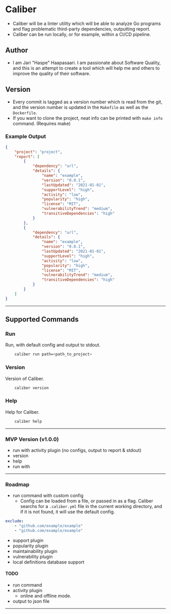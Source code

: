 # Caliber

- Caliber will be a linter utility which will be able to analyze Go programs and flag problematic third-party dependencies, outputting report. 
- Caliber can be run locally, or for example, within a CI/CD pipeline.

## Author

- I am Jari "Haspe" Haapasaari. I am passionate about Software Quality, and this is an attempt to create a tool which will help me and others to improve the quality of their software. 

## Version

- Every commit is tagged as a version number which is read from the git, and the version number is updated in the `Makefile` as well as the `Dockerfile`.
- If you want to clone the project, neat info can be printed with `make info` command. (Requires make)

### Example Output

```json
{
    "project": "project",
    "report": [
        {
            "dependency": "url",
            "details": {
                "name": "example",
                "version": "0.0.1",
                "lastUpdated": "2021-01-01",
                "supportLevel": "high",
                "activity": "low",
                "popularity": "high",
                "license": "MIT",
                "vulnerabilityTrend": "medium",
                "transitiveDependencies": "high"
            }
        },
        {
            "dependency": "url",
            "details": {
                "name": "example",
                "version": "0.0.1",
                "lastUpdated": "2021-01-01",
                "supportLevel": "high",
                "activity": "low",
                "popularity": "high",
                "license": "MIT",
                "vulnerabilityTrend": "medium",
                "transitiveDependencies": "high"
            }
        }
    ]
}
```

---

## Supported Commands

### Run

Run, with default config and output to stdout.

```bash
    caliber run path=<path_to_project>
```

### Version 

Version of Caliber.

```bash
    caliber version
```

### Help

Help for Caliber.

```bash
    caliber help
```

---

### MVP Version (v1.0.0)

- run with activity plugin (no configs, output to report & stdout)
- version
- help 
- run with 

---

### Roadmap

- run command with custom config
    - Config can be loaded from a file, or passed in as a flag. Caliber searchs for a `.caliber.yml` file in the current working directory, and if it is not found, it will use the default config.

```yaml
exclude:
    - "github.com/example/example"
    - "github.com/example/example"
```

- support plugin
- popularity plugin
- maintainability plugin
- vulnerability plugin
- local definitions database support

#### TODO 

- run command
- activity plugin
    - online and offline mode.
- output to json file

---

